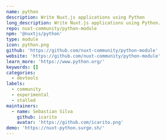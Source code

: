 ```yaml
---
name: python
description: Write Nuxt.js applications using Python
long_description: Write Nuxt.js applications using Python.
repo: nuxt-community/python-module
npm: '@nuxtjs/python'
type: module
icon: python.png
github: 'https://github.com/nuxt-community/python-module'
website: 'https://github.com/nuxt-community/python-module'
learn_more: 'https://www.python.org/'
keywords: []
categories:
  - devtools
labels:
  - community
  - experimental
  - stalled
maintainers:
  - name: Sebastian Silva
    github: icarito
    avatar: 'https://github.com/icarito.png'
demo: 'https://nuxt-python.surge.sh/'
---
```

